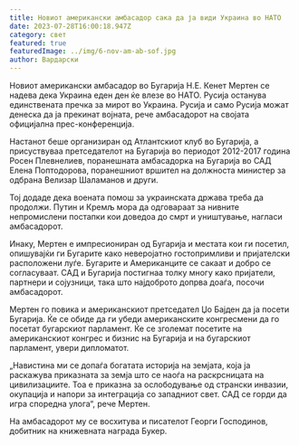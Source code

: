 ```yaml
---
title: Новиот американски амбасадор сака да ја види Украина во НАТО
date: 2023-07-28T16:00:18.947Z
category: свет
featured: true
featuredImage: ../img/6-nov-am-ab-sof.jpg
author: Вардарски
---
```

Новиот американски амбасадор во Бугарија Н.Е. Кенет Мертен се надева дека Украина еден ден ќе влезе во НАТО. Русија останува единствената пречка за мирот во Украина. Русија и само Русија можат денеска да ја прекинат војната, рече амбасадорот на својата официјална прес-конференција.

Настанот беше организиран од Атлантскиот клуб во Бугарија, а присуствуваа претседателот на Бугарија во периодот 2012-2017 година Росен Плевнелиев, поранешната амбасадорка на Бугарија во САД Елена Поптодорова, поранешниот вршител на должноста министер за одбрана Велизар Шаламанов и други.

Тој додаде дека воената помош за украинската држава треба да продолжи. Путин и Кремљ мора да одговараат за нивните непромислени постапки кои доведоа до смрт и уништување, нагласи амбасадорот.

Инаку, Мертен е импресиониран од Бугарија и местата кои ги посетил, опишувајќи ги Бугарите како неверојатно гостопримливи и пријателски расположени луѓе. Бугарите и Американците се сакаат и добро се согласуваат. САД и Бугарија постигнаа толку многу како пријатели, партнери и сојузници, така што најдоброто допрва доаѓа, посочи амбасадорот.

Мертен го повика и американскиот претседател Џо Бајден да ја посети Бугарија. Ќе се обиде да ги убеди американските конгресмени да го посетат бугарскиот парламент. Ќе се зголемат посетите на американскиот конгрес и бизнис на Бугарија и на бугарскиот парламент, увери дипломатот.

„Навистина ми се допаѓа богатата историја на земјата, која ја раскажува приказната за земја што се наоѓа на раскрсницата на цивилизациите. Тоа е приказна за ослободување од странски инвазии, окупација и напори за интеграција со западниот свет. САД се горди да игра споредна улога“, рече Мертен.

На амбасадорот му се восхитува и писателот Георги Господинов, добитник на книжевната награда Букер.